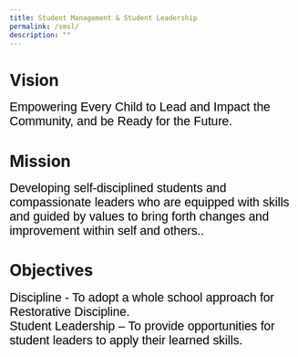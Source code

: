 ```yaml
---
title: Student Management & Student Leadership
permalink: /smsl/
description: ""
---
```

# Vision
<span style="font-size:16.0pt;font-family:Arial;color:black">Empowering Every Child to Lead and Impact the Community, and be Ready for the Future.</span>

# Mission
<span style="font-size:16.0pt;font-family:Arial;color:black">Developing self-disciplined students and compassionate leaders who are equipped with skills and guided by values to bring forth changes and improvement within self and others..</span>

# Objectives
<span style="font-size:16.0pt;font-family:Arial;color:black">Discipline - To adopt a whole school approach for Restorative Discipline.<br> 
Student Leadership – To provide opportunities for student leaders to apply their learned skills.
</span>